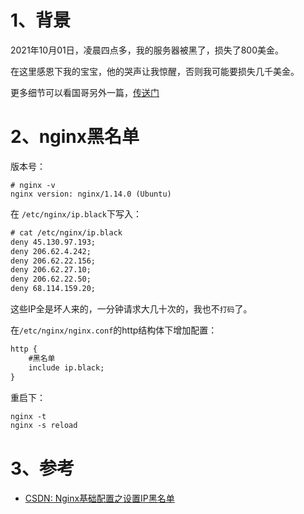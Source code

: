 # 1、背景
2021年10月01日，凌晨四点多，我的服务器被黑了，损失了800美金。

在这里感恩下我的宝宝，他的哭声让我惊醒，否则我可能要损失几千美金。

更多细节可以看国哥另外一篇，[传送门](https://fatpo.github.io/#/我干运维那些事/django服务器IP限流的最佳实践)

# 2、nginx黑名单
版本号：
```
# nginx -v
nginx version: nginx/1.14.0 (Ubuntu)
```
在 `/etc/nginx/ip.black`下写入：
```dtd
# cat /etc/nginx/ip.black
deny 45.130.97.193;
deny 206.62.4.242;
deny 206.62.22.156;
deny 206.62.27.10;
deny 206.62.22.50;
deny 68.114.159.20;
```
这些IP全是坏人来的，一分钟请求大几十次的，我也不`打码`了。

在`/etc/nginx/nginx.conf`的http结构体下增加配置：
```dtd
http {
    #黑名单
    include ip.black;
}
```

重启下：
```dtd
nginx -t
nginx -s reload
```
# 3、参考

* [CSDN: Nginx基础配置之设置IP黑名单](https://blog.csdn.net/snow____man/article/details/83545922)
